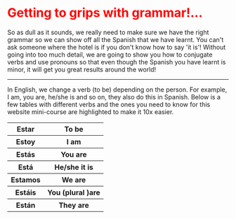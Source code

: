 
<h1 style="color:red;"> Getting to grips with grammar!... </h1> 

<p> So as dull as it sounds, we really need to make sure we have the right grammar so we can show off all the Spanish that we have learnt. You can't ask someone where the hotel is if you don't know how to say 'it is'! Without going into too much detail, we are going to show you how to conjugate verbs and use pronouns so that even though the Spanish you have learnt is minor, it will get you great results around the world! <p> 
  
<hr> 
<p> In English, we change a verb (to be) depending on the person. For example, I am, you are, he/she is and so on, they also do this in Spanish. Below is a few tables with different verbs and the ones you need to know for this website mini-course are highlighted to make it 10x easier. </p>


<table> 
  <tr> 
    <th> Estar </th>
    <th> To be </th>
   <tr> 
     <th> Estoy </th> 
     <th> I am </th> 
   <tr> 
     <th> Estás </th>
     <th> You are </th>
   <tr> 
     <th> Está </th>
     <th> He/she it is </th>
   <tr> 
     <th> Estamos </th>
     <th> We are </th> 
   <tr> 
     <th> Estáis</th>
     <th> You (plural )are </th>
   <tr> 
     <th> Están </th>
     <th> They are </th>
      
